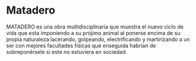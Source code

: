 # Matadero
MATADERO es una obra multidisciplinaria que muestra el nuevo ciclo de vida que esta imponiendo a su  prójimo animal al ponerse encima de su propia naturaleza lacerando, golpeando, electrificando y martirizando  a un ser con mejores facultades físicas que enseguida habrían de sobreponérsele si este no estuviera en  sociedad.
